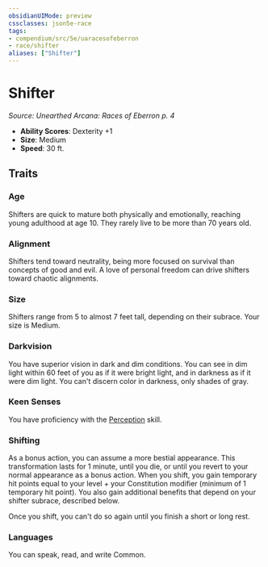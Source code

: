 ```yaml
---
obsidianUIMode: preview
cssclasses: json5e-race
tags:
- compendium/src/5e/uaracesofeberron
- race/shifter
aliases: ["Shifter"]
---
```

# Shifter
*Source: Unearthed Arcana: Races of Eberron p. 4*  

- **Ability Scores**: Dexterity +1
- **Size**: Medium
- **Speed**: 30 ft.

## Traits

### Age

Shifters are quick to mature both physically and emotionally, reaching young adulthood at age 10. They rarely live to be more than 70 years old.

### Alignment

Shifters tend toward neutrality, being more focused on survival than concepts of good and evil. A love of personal freedom can drive shifters toward chaotic alignments.

### Size

Shifters range from 5 to almost 7 feet tall, depending on their subrace. Your size is Medium.

### Darkvision

You have superior vision in dark and dim conditions. You can see in dim light within 60 feet of you as if it were bright light, and in darkness as if it were dim light. You can't discern color in darkness, only shades of gray.

### Keen Senses

You have proficiency with the [Perception](/Systems/5e/rules/skills.md#Perception) skill.

### Shifting

As a bonus action, you can assume a more bestial appearance. This transformation lasts for 1 minute, until you die, or until you revert to your normal appearance as a bonus action. When you shift, you gain temporary hit points equal to your level + your Constitution modifier (minimum of 1 temporary hit point). You also gain additional benefits that depend on your shifter subrace, described below.

Once you shift, you can't do so again until you finish a short or long rest.

### Languages

You can speak, read, and write Common.